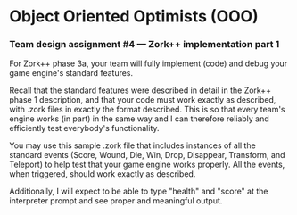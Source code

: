 # Object Oriented Optimists (OOO)
### Team design assignment #4 — Zork++ implementation part 1

For Zork++ phase 3a, your team will fully implement (code) and debug your game engine's standard features.

Recall that the standard features were described in detail in the Zork++ phase 1 description, and that your code must work exactly as described, with .zork files in exactly the format described. This is so that every team's engine works (in part) in the same way and I can therefore reliably and efficiently test everybody's functionality.

You may use this sample .zork file that includes instances of all the standard events (Score, Wound, Die, Win, Drop, Disappear, Transform, and Teleport) to help test that your game engine works properly. All the events, when triggered, should work exactly as described.

Additionally, I will expect to be able to type "health" and "score" at the interpreter prompt and see proper and meaningful output.
